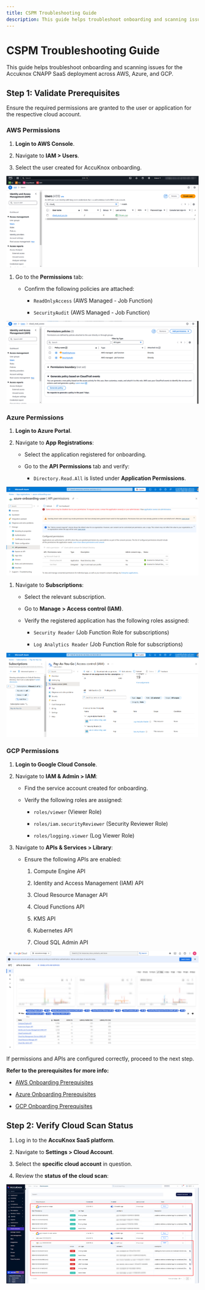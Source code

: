 ```yaml
---
title: CSPM Troubleshooting Guide
description: This guide helps troubleshoot onboarding and scanning issues for the Accuknox CNAPP SaaS deployment across AWS, Azure, and GCP.
---
```


# CSPM Troubleshooting Guide

This guide helps troubleshoot onboarding and scanning issues for the Accuknox CNAPP SaaS deployment across AWS, Azure, and GCP.

## **Step 1: Validate Prerequisites**

Ensure the required permissions are granted to the user or application for the respective cloud account.

### **AWS Permissions**

1. **Login to AWS Console**.

2. Navigate to **IAM > Users**.

3. Select the user created for AccuKnox onboarding.

![image-20241206-112135.png](./images/cspm-troubleshooting/1.png)

1. Go to the **Permissions** tab:

    - Confirm the following policies are attached:

        - `ReadOnlyAccess` (AWS Managed - Job Function)

        - `SecurityAudit` (AWS Managed - Job Function)

![image-20241206-112229.png](./images/cspm-troubleshooting/2.png)

### **Azure Permissions**

1. **Login to Azure Portal**.

2. Navigate to **App Registrations**:

    - Select the application registered for onboarding.

    - Go to the **API Permissions** tab and verify:

        - `Directory.Read.All` is listed under **Application Permissions**.

![image-20241206-122020.png](./images/cspm-troubleshooting/3.png)

1. Navigate to **Subscriptions**:

    - Select the relevant subscription.

    - Go to **Manage > Access control (IAM)**.

    - Verify the registered application has the following roles assigned:

        - `Security Reader` (Job Function Role for subscriptions)

        - `Log Analytics Reader` (Job Function Role for subscriptions)

![image-20241206-121926.png](./images/cspm-troubleshooting/4.png)

### **GCP Permissions**

1. **Login to Google Cloud Console**.

2. Navigate to **IAM & Admin > IAM**:

    - Find the service account created for onboarding.

    - Verify the following roles are assigned:

        - `roles/viewer` (Viewer Role)

        - `roles/iam.securityReviewer` (Security Reviewer Role)

        - `roles/logging.viewer` (Log Viewer Role)

3. Navigate to **APIs & Services > Library**:

    - Ensure the following APIs are enabled:

        1. Compute Engine API

        2. Identity and Access Management (IAM) API

        3. Cloud Resource Manager API

        4. Cloud Functions API

        5. KMS API

        6. Kubernetes API

        7. Cloud SQL Admin API

![image-20241206-122824.png](./images/cspm-troubleshooting/5.png)

If permissions and APIs are configured correctly, proceed to the next step.

**Refer to the prerequisites for more info:**

- [AWS Onboarding Prerequisites](https://help.accuknox.com/how-to/cspm-prereq-aws/ "https://help.accuknox.com/how-to/cspm-prereq-aws/")

- [Azure Onboarding Prerequisites](https://help.accuknox.com/how-to/cspm-prereq-azure/ "https://help.accuknox.com/how-to/cspm-prereq-azure/")

- [GCP Onboarding Prerequisites](https://help.accuknox.com/how-to/cspm-prereq-gcp/ "https://help.accuknox.com/how-to/cspm-prereq-gcp/")

## **Step 2: Verify Cloud Scan Status**

1. Log in to the **AccuKnox SaaS platform**.

2. Navigate to **Settings > Cloud Account**.

3. Select the **specific cloud account** in question.

4. Review the **status of the cloud scan**:

![image-20241206-053002.png](./images/cspm-troubleshooting/6.png)
